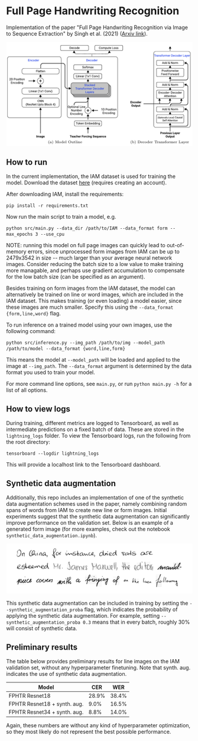 # Full Page Handwriting Recognition
Implementation of the paper "Full Page Handwriting Recognition via Image to Sequence
Extraction" by Singh et al. (2021) ([Arxiv link](https://arxiv.org/abs/2103.06450)).

![model-schematic](img/model-schematic.png)

## How to run

In the current implementation, the IAM dataset is used for training the model. Download
the dataset
[here](https://fki.tic.heia-fr.ch/databases/download-the-iam-handwriting-database)
(requires creating an account).

After downloading IAM, install the requirements:

```shell
pip install -r requirements.txt
```

Now run the main script to train a model, e.g.

```shell
python src/main.py --data_dir /path/to/IAM --data_format form --max_epochs 3 --use_cpu
```

NOTE: running this model on full page images can quickly lead to out-of-memory errors,
since unprocessed form images from IAM can be up to 2479x3542 in size -- much larger
than your average neural network images.  Consider reducing the batch size to a low
value to make training more managable, and perhaps use gradient accumulation to
compensate for the low batch size (can be specified as an argument).

Besides training on form images from the IAM dataset, the model can alternatively be
trained on line or word images, which are included in the IAM dataset.  This makes
training (or even loading) a model easier, since these images are much smaller. Specify
this using the `--data_format {form,line,word}` flag.

To run inference on a trained model using your own images, use the following command:

```shell
python src/inference.py --img_path /path/to/img --model_path /path/to/model --data_format {word,line,form}
```

This means the model at `--model_path` will be loaded and applied to the image at
`--img_path`. The `--data_format` argument is determined by the data format you used to
train your model.

For more command line options, see `main.py`, or run `python main.py -h` for a list of
all options.

## How to view logs
During training, different metrics are logged to Tensorboard, as well as intermediate
predictions on a fixed batch of data. These are stored in the `lightning_logs` folder.
To view the Tensorboard logs, run the following from the root directory:

```shell
tensorboard --logdir lightning_logs
```

This will provide a localhost link to the Tensorboard dashboard.

## Synthetic data augmentation

Additionally, this repo includes an implementation of one of the synthetic data
augmentation schemes used in the paper, namely combining random spans of words from IAM
to create new line or form images. Initial experiments suggest that the synthetic data
augmentation can significantly improve performance on the validation set. Below is an
example of a generated form image (for more examples, check out the
notebook `synthetic_data_augmentation.ipynb`).

![synthetic_form_example](img/synthetic_form_example.png)

This synthetic data augmentation can be included in training by setting
the `--synthetic_augmentation_proba` flag, which indicates the probability of applying
the synthetic data augmentation. For example, setting
`--synthetic_augmentation_proba 0.3` means that in every batch, roughly 30% will consist
of synthetic data.

## Preliminary results

The table below provides preliminary results for line images on the IAM validation set,
without any hyperparameter finetuning. Note that synth. aug. indicates the use of
synthetic data augmentation.

| Model                        | CER   | WER   |
|------------------------------|-------|-------|
| FPHTR Resnet18               | 28.9% | 38.4% |
| FPHTR Resnet18 + synth. aug. | 9.0%  | 16.5% |
| FPHTR Resnet34 + synth. aug. | 8.8%  | 14.0% |

Again, these numbers are without any kind of hyperparameter optimization, so they
most likely do not represent the best possible performance.
